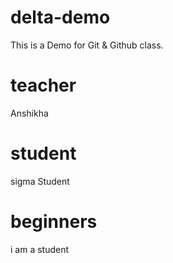 # delta-demo
This is a Demo for Git &amp; Github class.


# teacher
Anshikha

# student
sigma Student

# beginners
i am a student